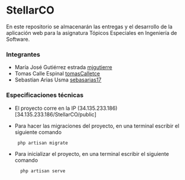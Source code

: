 # StellarCO
En este repositorio se almacenarán las entregas y el desarrollo de la aplicación web para la asignatura Tópicos Especiales en Ingeniería de Software.

### Integrantes
* María José Gutiérrez estrada [mjgutierre](https://github.com/mjgutierre)
* Tomas Calle Espinal [tomasCalletce](https://github.com/tomasCalletce)
* Sebastian Arias Usma [sebasarias17](https://github.com/sebasarias17)

### Especificaciones técnicas

- El proyecto corre en la IP (34.135.233.186)[34.135.233.186/StellarCO/public]

-  Para hacer las migraciones del proyecto, en una terminal escribir el siguiente comando

        php artisan migrate

- Para inicializar el proyecto, en una terminal escribir el siguiente comando

        php artisan serve
  
  
